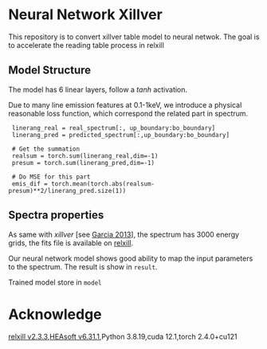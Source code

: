 # Neural Network Xillver
 This repository is to convert xillver table model to neural netwok. The goal is to accelerate the reading table process in relxill 


## Model Structure

The model has 6 linear layers, follow a *tanh* activation.

Due to many line emission features at 0.1-1keV, we introduce a physical reasonable loss function, which correspond the related part in spectrum.

```
 linerang_real = real_spectrum[:, up_boundary:bo_boundary]
 linerang_pred = predicted_spectrum[:,up_boundary:bo_boundary]
 
 # Get the summation
 realsum = torch.sum(linerang_real,dim=-1)
 presum = torch.sum(linerang_pred,dim=-1)

 # Do MSE for this part
 emis_dif = torch.mean(torch.abs(realsum-presum)**2/linerang_pred.size(1))
```

## Spectra properties

As same with *xillver* [see [Garcia 2013](https://arxiv.org/abs/1303.2112)], the spectrum has 3000 energy grids, the fits file is available on [relxill](https://www.sternwarte.uni-erlangen.de/~dauser/research/relxill/). 

Our neural network model shows good ability to map the input parameters to the spectrum. The result is show in `result`. 

Trained model store in `model`

# Acknowledge
[relxill v2.3.3](https://www.sternwarte.uni-erlangen.de/~dauser/research/relxill/),[HEAsoft v6.31.1](https://heasarc.gsfc.nasa.gov/docs/software/heasoft/),Python 3.8.19,cuda 12.1,torch 2.4.0+cu121




